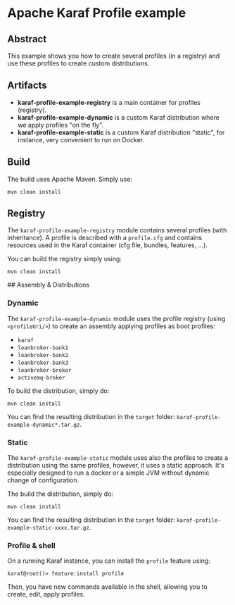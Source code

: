 <!--
    Licensed to the Apache Software Foundation (ASF) under one
    or more contributor license agreements.  See the NOTICE file
    distributed with this work for additional information
    regarding copyright ownership.  The ASF licenses this file
    to you under the Apache License, Version 2.0 (the
    "License"); you may not use this file except in compliance
    with the License.  You may obtain a copy of the License at

      http://www.apache.org/licenses/LICENSE-2.0

    Unless required by applicable law or agreed to in writing,
    software distributed under the License is distributed on an
    "AS IS" BASIS, WITHOUT WARRANTIES OR CONDITIONS OF ANY
    KIND, either express or implied.  See the License for the
    specific language governing permissions and limitations
    under the License.
-->
# Apache Karaf Profile example

## Abstract

This example shows you how to create several profiles (in a registry) and use these profiles to create custom distributions.

## Artifacts

* **karaf-profile-example-registry** is a main container for profiles (registry).
* **karaf-profile-example-dynamic** is a custom Karaf distribution where we apply profiles "on the fly".
* **karaf-profile-example-static** is a custom Karaf distribution "static", for instance, very convenient to run on Docker.

## Build

The build uses Apache Maven. Simply use:

```
mvn clean install
```

## Registry

The `karaf-profile-example-registry` module contains several profiles (with inheritance). A profile is described with a `profile.cfg` and contains
resources used in the Karaf container (cfg file, bundles, features, ...).

You can build the registry simply using:

```
mvn clean install
```

## Assembly & Distributions

### Dynamic

The `karaf-profile-example-dynamic` module uses the profile registry (using `<profileUri/>`) to create an assembly applying profiles as boot profiles:

* `karaf`
* `loanbroker-bank1`
* `loanbroker-bank2`
* `loanbroker-bank3`
* `loanbroker-broker`
* `activemq-broker`

To build the distribution, simply do:

```
mvn clean install
```

You can find the resulting distribution in the `target` folder: `karaf-profile-example-dynamic*.tar.gz`.

### Static

The `karaf-profile-example-static` module uses also the profiles to create a distribution using the same profiles, however, it uses a static approach. It's especially
designed to run a docker or a simple JVM without dynamic change of configuration.

The build the distribution, simply do:

```
mvn clean install
```

You can find the resulting distribution in the `target` folder: `karaf-profile-example-static-xxxx.tar.gz`.

### Profile & shell

On a running Karaf instance, you can install the `profile` feature using:

```
karaf@root()> feature:install profile
```

Then, you have new commands available in the shell, allowing you to create, edit, apply profiles.
